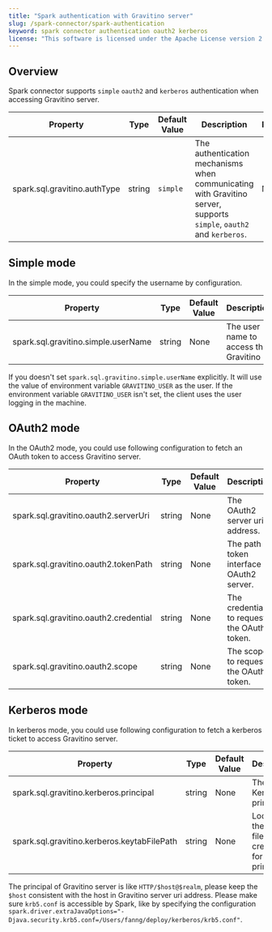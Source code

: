```yaml
---
title: "Spark authentication with Gravitino server"
slug: /spark-connector/spark-authentication
keyword: spark connector authentication oauth2 kerberos
license: "This software is licensed under the Apache License version 2."
---
```


## Overview

Spark connector supports `simple` `oauth2` and `kerberos` authentication when accessing Gravitino server.

| Property                     | Type   | Default Value | Description                                                                                                         | Required | Since Version |
|------------------------------|--------|---------------|---------------------------------------------------------------------------------------------------------------------|----------|---------------|
| spark.sql.gravitino.authType | string | `simple`      | The authentication mechanisms when communicating with Gravitino server, supports `simple`, `oauth2` and `kerberos`. | No       | 0.7.0         |

## Simple mode

In the simple mode, you could specify the username by configuration.

| Property                            | Type   | Default Value | Description                           | Required | Since Version |
|-------------------------------------|--------|---------------|---------------------------------------|----------|---------------|
| spark.sql.gravitino.simple.userName | string | None          | The user name to access the Gravitino | No       | 0.7.0         |

If you doesn't set `spark.sql.gravitino.simple.userName` explicitly. It will use the value of environment variable `GRAVITINO_USER` as the user. If the environment variable `GRAVITINO_USER` isn't set, the client uses the user logging in the machine.

## OAuth2 mode

In the OAuth2 mode, you could use following configuration to fetch an OAuth token to access Gravitino server.

| Property                              | Type   | Default Value | Description                                   | Required             | Since Version |
|---------------------------------------|--------|---------------|-----------------------------------------------|----------------------|---------------|
| spark.sql.gravitino.oauth2.serverUri  | string | None          | The OAuth2 server uri address.                | Yes, for OAuth2 mode | 0.7.0         |
| spark.sql.gravitino.oauth2.tokenPath  | string | None          | The path of token interface in OAuth2 server. | Yes, for OAuth2 mode | 0.7.0         |
| spark.sql.gravitino.oauth2.credential | string | None          | The credential to request the OAuth token.    | Yes, for OAuth2 mode | 0.7.0         |
| spark.sql.gravitino.oauth2.scope      | string | None          | The scope to request the OAuth token.         | Yes, for OAuth2 mode | 0.7.0         |

## Kerberos mode

In kerberos mode, you could use following configuration to fetch a kerberos ticket to access Gravitino server.

| Property                                    | Type   | Default Value | Description                                                         | Required               | Since Version |
|---------------------------------------------|--------|---------------|---------------------------------------------------------------------|------------------------|---------------|
| spark.sql.gravitino.kerberos.principal      | string | None          | The Kerberos principal.                                             | Yes, for Kerberos mode | 0.7.0         |
| spark.sql.gravitino.kerberos.keytabFilePath | string | None          | Location of the keytab file with the credentials for the principal. | Yes, for Kerberos mode | 0.7.0         |

The principal of Gravitino server is like `HTTP/$host@$realm`, please keep the `$host` consistent with the host in Gravitino server uri address.
Please make sure `krb5.conf` is accessible by Spark, like by specifying the configuration `spark.driver.extraJavaOptions="-Djava.security.krb5.conf=/Users/fanng/deploy/kerberos/krb5.conf"`.
